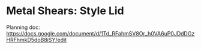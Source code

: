 

# Metal Shears: Style Lid


Planning doc: https://docs.google.com/document/d/1Td_RFahmSV8Or_h0VA6uP0JDdDGzHRFhmkD5doB8iSY/edit